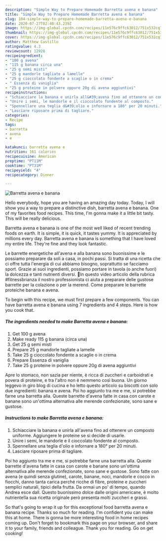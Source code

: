 ```yaml
---
description: "Simple Way to Prepare Homemade Barretta avena e banana"
title: "Simple Way to Prepare Homemade Barretta avena e banana"
slug: 104-simple-way-to-prepare-homemade-barretta-avena-e-banana
date: 2020-07-27T02:40:43.239Z
image: https://img-global.cpcdn.com/recipes/11e576c9ffc63012/751x532cq70/barretta-avena-e-banana-recipe-main-photo.jpg
thumbnail: https://img-global.cpcdn.com/recipes/11e576c9ffc63012/751x532cq70/barretta-avena-e-banana-recipe-main-photo.jpg
cover: https://img-global.cpcdn.com/recipes/11e576c9ffc63012/751x532cq70/barretta-avena-e-banana-recipe-main-photo.jpg
author: Matthew Castillo
ratingvalue: 4.3
reviewcount: 12928
recipeingredient:
- "100 g avena"
- "115 g banana circa una"
- "25 g semi misti"
- "25 g mandorle tagliate a lamelle"
- "25 g cioccolato fondente a scaglie o in crema"
- " Essenza di vaniglia"
- "25 g proteine in polvere oppure 20g di avena aggiuntivi"
recipeinstructions:
- "Schiacciare la banana e unirla all&#39;avena fino ad ottenere un composto uniforme. Aggiungere le proteine se si decide di usarle."
- "Unire i semi, le mandorle e il cioccolato fondente al composto."
- "Spennellare una teglia d&#39;olio e infornare a 180° per 20 minuti."
- "Lasciare riposare prima di tagliare."
categories:
- Recipe
tags:
- barretta
- avena
- e

katakunci: barretta avena e 
nutrition: 161 calories
recipecuisine: American
preptime: "PT11M"
cooktime: "PT31M"
recipeyield: "4"
recipecategory: Dinner

---
```



![Barretta avena e banana](https://img-global.cpcdn.com/recipes/11e576c9ffc63012/751x532cq70/barretta-avena-e-banana-recipe-main-photo.jpg)

Hello everybody, hope you are having an amazing day today. Today, I will show you a way to prepare a distinctive dish, barretta avena e banana. One of my favorites food recipes. This time, I'm gonna make it a little bit tasty. This will be really delicious.

Barretta avena e banana is one of the most well liked of recent trending foods on earth. It is simple, it is quick, it tastes yummy. It is appreciated by millions every day. Barretta avena e banana is something that I have loved my entire life. They're fine and they look fantastic.

Le barrette energetiche all&#39;avena e alla banana sono buonissime e le possiamo preparare da soli a casa, in pochi passi. Si tratta di una ricetta che ci offre tutta l&#39;energia di cui abbiamo bisogno, soprattutto se facciamo sport. Grazie ai suoi ingredienti, possiamo portare in tavola (o anche fuori) la dolcezza e tanti nutrienti diversi. 🎯In questo video articolo della rubrica #fitnessbrianza il nostro professionista ci aiuta a preparare delle gustose barrette per la colazione o per la merend. Come preparare le barrette proteiche banana e avena.


To begin with this recipe, we must first prepare a few components. You can have barretta avena e banana using 7 ingredients and 4 steps. Here is how you cook that.

<!--inarticleads1-->

##### The ingredients needed to make Barretta avena e banana:

1. Get 100 g avena
1. Make ready 115 g banana (circa una)
1. Get 25 g semi misti
1. Prepare 25 g mandorle tagliate a lamelle
1. Take 25 g cioccolato fondente a scaglie o in crema
1. Prepare  Essenza di vaniglia
1. Take 25 g proteine in polvere oppure 20g di avena aggiuntivi


Apre lo stomaco, non sazia per niente, è ricca di zuccheri e carboidrati e povera di proteine, e tra l&#39;altro non è nemmeno così buona. Un giorno leggevo in giro blog di cucina e ho letto questo articolo su biscotti con solo due ingredienti: banana e avena. Poi ho aggiunto tra me e me, si potrebbe farne una barretta alla. Queste barrette d&#39;avena fatte in casa con carote e banane sono un&#39;ottima alternativa alle merende confezionate, sono sane e gustose. 

<!--inarticleads2-->

##### Instructions to make Barretta avena e banana:

1. Schiacciare la banana e unirla all&#39;avena fino ad ottenere un composto uniforme. Aggiungere le proteine se si decide di usarle.
1. Unire i semi, le mandorle e il cioccolato fondente al composto.
1. Spennellare una teglia d&#39;olio e infornare a 180° per 20 minuti.
1. Lasciare riposare prima di tagliare.


Poi ho aggiunto tra me e me, si potrebbe farne una barretta alla. Queste barrette d&#39;avena fatte in casa con carote e banane sono un&#39;ottima alternativa alle merende confezionate, sono sane e gustose. Sono fatte con avena (e quindi senza glutine), carote, banane, noci, mandorle e cocco in fiocchi, danno tanta carica perché ricche di fibre, proteine e zuccheri semplici naturali, tipici della frutta. Da ormai un po&#39; di tempo, quando Andrea esce dall. Questo buonissimo dolce dalle origini americane, è molto nutriente!la sua ricetta originale però presenta molti zuccheri e grassi. 

So that's going to wrap it up for this exceptional food barretta avena e banana recipe. Thanks so much for reading. I'm confident you can make this at home. There is gonna be more interesting food in home recipes coming up. Don't forget to bookmark this page on your browser, and share it to your family, friends and colleague. Thank you for reading. Go on get cooking!
